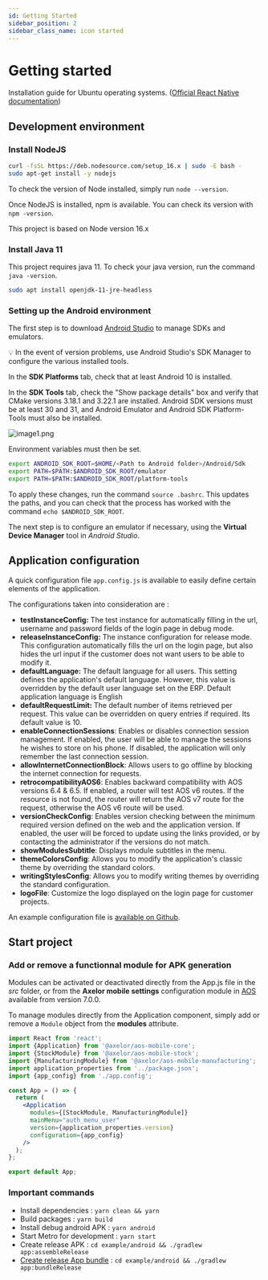 ```yaml
---
id: Getting Started
sidebar_position: 2
sidebar_class_name: icon started
---
```


# Getting started

Installation guide for Ubuntu operating systems. ([Official React Native documentation](https://reactnative.dev/docs/environment-setup))

## Development environment

### Install NodeJS

```bash
curl -fsSL https://deb.nodesource.com/setup_16.x | sudo -E bash -
sudo apt-get install -y nodejs
```

To check the version of Node installed, simply run `node --version`.

Once NodeJS is installed, npm is available. You can check its version with `npm -version`.

This project is based on Node version 16.x

### Install Java 11

This project requires java 11. To check your java version, run the command `java -version`.

```bash
sudo apt install openjdk-11-jre-headless
```

### Setting up the Android environment

The first step is to download [Android Studio](https://developer.android.com/studio/index.html) to manage SDKs and emulators.

<aside>
💡 In the event of version problems, use Android Studio's SDK Manager to configure the various installed tools.

In the **SDK Platforms** tab, check that at least Android 10 is installed.

In the **SDK Tools** tab, check the "Show package details" box and verify that CMake versions 3.18.1 and 3.22.1 are installed. Android SDK versions must be at least 30 and 31, and Android Emulator and Android SDK Platform-Tools must also be installed.

![image1.png](/img/en/image1.png)

</aside>

Environment variables must then be set.

```bash
export ANDROID_SDK_ROOT=$HOME/<Path to Android folder>/Android/Sdk
export PATH=$PATH:$ANDROID_SDK_ROOT/emulator
export PATH=$PATH:$ANDROID_SDK_ROOT/platform-tools
```

To apply these changes, run the command `source .bashrc`. This updates the paths, and you can check that the process has worked with the command `echo $ANDROID_SDK_ROOT`.

The next step is to configure an emulator if necessary, using the **Virtual Device Manager** tool in _Android Studio_.

## Application configuration

A quick configuration file `app.config.js` is available to easily define certain elements of the application.

The configurations taken into consideration are :

- **testInstanceConfig:** The test instance for automatically filling in the url, username and password fields of the login page in debug mode.
- **releaseInstanceConfig:** The instance configuration for release mode. This configuration automatically fills the url on the login page, but also hides the url input if the customer does not want users to be able to modify it.
- **defaultLanguage:** The default language for all users. This setting defines the application's default language. However, this value is overridden by the default user language set on the ERP. Default application language is English
- **defaultRequestLimit:** The default number of items retrieved per request. This value can be overridden on query entries if required. Its default value is 10.
- **enableConnectionSessions**: Enables or disables connection session management. If enabled, the user will be able to manage the sessions he wishes to store on his phone. If disabled, the application will only remember the last connection session.
- **allowInternetConnectionBlock**: Allows users to go offline by blocking the internet connection for requests.
- **retrocompatibilityAOS6**: Enables backward compatibility with AOS versions 6.4 & 6.5. If enabled, a router will test AOS v6 routes. If the resource is not found, the router will return the AOS v7 route for the request, otherwise the AOS v6 route will be used.
- **versionCheckConfig**: Enables version checking between the minimum required version defined on the web and the application version. If enabled, the user will be forced to update using the links provided, or by contacting the administrator if the versions do not match.
- **showModulesSubtitle**: Displays module subtitles in the menu.
- **themeColorsConfig**: Allows you to modify the application's classic theme by overriding the standard colors.
- **writingStylesConfig**: Allows you to modify writing themes by overriding the standard configuration.
- **logoFile**: Customize the logo displayed on the login page for customer projects.

An example configuration file is [available on Github](https://github.com/axelor/axelor-mobile/blob/7.0/src/app.config.js).

## Start project

### Add or remove a functionnal module for APK generation

Modules can be activated or deactivated directly from the App.js file in the _src_ folder, or from the **Axelor mobile settings** configuration module in [AOS](https://github.com/axelor/axelor-open-suite) available from version 7.0.0.

To manage modules directly from the Application component, simply add or remove a `Module` object from the **modules** attribute.

```jsx
import React from 'react';
import {Application} from '@axelor/aos-mobile-core';
import {StockModule} from '@axelor/aos-mobile-stock';
import {ManufacturingModule} from '@axelor/aos-mobile-manufacturing';
import application_properties from '../package.json';
import {app_config} from './app.config';

const App = () => {
  return (
    <Application
      modules={[StockModule, ManufacturingModule]}
      mainMenu="auth_menu_user"
      version={application_properties.version}
      configuration={app_config}
    />
  );
};

export default App;
```

### Important commands

- Install dependencies : `yarn clean && yarn`
- Build packages : `yarn build`
- Install debug android APK : `yarn android`
- Start Metro for development : `yarn start`
- Create release APK : `cd example/android && ./gradlew app:assembleRelease`
- [Create release App bundle](https://reactnative.dev/docs/signed-apk-android#generating-the-release-aab) : `cd example/android && ./gradlew app:bundleRelease`
